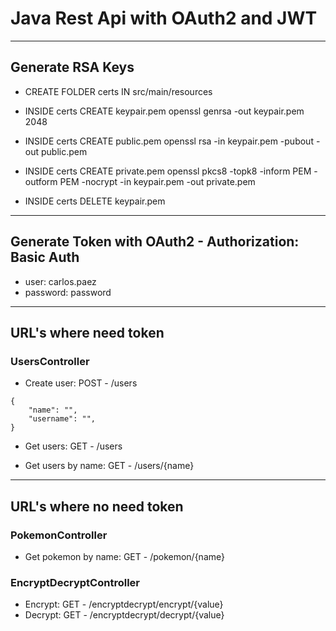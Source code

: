 # Java Rest Api with OAuth2 and JWT

***

## Generate RSA Keys

- CREATE FOLDER certs IN src/main/resources

- INSIDE certs CREATE keypair.pem
    openssl genrsa -out keypair.pem 2048

- INSIDE certs CREATE public.pem
    openssl rsa -in keypair.pem -pubout -out public.pem  

- INSIDE certs CREATE private.pem
    openssl pkcs8 -topk8 -inform PEM -outform PEM -nocrypt -in keypair.pem -out private.pem

- INSIDE certs DELETE keypair.pem

***

## Generate Token with OAuth2 - Authorization: Basic Auth

- user: carlos.paez
- password: password

***

## URL's where need token

### UsersController
- Create user: POST - /users
```
{
    "name": "",
    "username": "",
}
```

- Get users: GET - /users

- Get users by name: GET - /users/{name}

***

## URL's where no need token

### PokemonController
- Get pokemon by name: GET - /pokemon/{name}

### EncryptDecryptController
- Encrypt: GET - /encryptdecrypt/encrypt/{value}
- Decrypt: GET - /encryptdecrypt/decrypt/{value}

